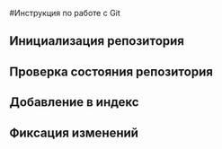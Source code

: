 #Инструкция по работе с Git

## Инициализация репозитория

## Проверка состояния репозитория

## Добавление в индекс

## Фиксация изменений
